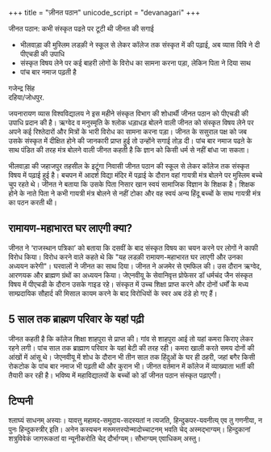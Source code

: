 +++
title = "ज़ीनत पठान"
unicode_script = "devanagari"
+++

जीनत पठान: कभी संस्कृत पढऩे पर टूटी थी जीनत की सगाई

- भीलवाड़ा की मुस्लिम लडक़ी ने स्कूल से लेकर कॉलेज तक संस्कृत में की पढ़ाई, अब व्यास विवि ने दी पीएचडी की उपाधि
- संस्कृत विषय लेने पर कई बाहरी लोगों के विरोध का सामना करना पड़ा, लेकिन पिता ने दिया साथ
- पांच बार नमाज पढ़ती है

गजेन्द्र सिंह  
दहिया/जोधपुर.

जयनारायण व्यास विश्वविद्यालय ने इस महीने संस्कृत विभाग की शोधार्थी जीनत पठान को पीएचडी की उपाधि प्रदान की है। ऋग्वेद व मनुस्मृति के श्लोक धड़ाधड़ बोलने वाली जीनत को संस्कृत विषय लेने पर अपने कई रिश्तेदारों और मित्रों के भारी विरोध का सामना करना पड़ा। जीनत के ससुराल पक्ष को जब उसके संस्कृत में दीक्षित होने की जानकारी प्राप्त हुई तो उन्होंने सगाई तोड़ दी। पांच बार नमाज पढऩे के साथ पंडित की तरह मंत्र बोलने वाली जीनत कहती है कि ज्ञान को किसी धर्म से नहीं बांधा जा सकता।

भीलवाड़ा की जहाजपुर तहसील के इटूंगा निवासी जीनत पठान की स्कूल से लेकर कॉलेज तक संस्कृत विषय में पढ़ाई हुई है। बचपन में आदर्श विद्या मंदिर में पढ़ाई के दौरान वहां गायत्री मंत्र बोलने पर मुस्लिम बच्चे चुप रहते थे। जीनत ने बताया कि उसके पिता निसार खान स्वयं सामाजिक विज्ञान के शिक्षक है। शिक्षक होने के नाते पिता ने कभी गायत्री मंत्र बोलने से नहीं टोका और वह स्वयं अन्य हिंदू बच्चों के साथ गायत्री मंत्र का पठन करती थी।

## रामायण-महाभारत घर लाएगी क्या?
जीनत ने ‘राजस्थान पत्रिका’ को बताया कि दसवीं के बाद संस्कृत विषय का चयन करने पर लोगों ने काफी विरोध किया। विरोध करने वाले कहते थे कि "यह लडक़ी रामायण-महाभारत घर लाएगी और उनका अध्ययन करेगी"। घरवालों ने जीनत का साथ दिया। जीनत ने अजमेर से एमफिल की। उस दौरान ऋग्वेद, आरणयक और ब्राह्मण ग्रंथों का अध्ययन किया। जेएनवीयू के सेवानिवृत्त प्रोफेसर डॉ धर्मचंद जैन संस्कृत विषय में पीएचडी के दौरान उसके गाइड रहे। संस्कृत में उच्च शिक्षा प्राप्त करने और दोनों धर्मों के मध्य साम्प्रदायिक सौहार्द की मिसाल कायम करने के बाद विरोधियों के स्वर अब ठंडे हो गए हैं।

## 5 साल तक ब्राह्मण परिवार के यहां पढ़ी
जीनत कहती है कि कॉलेज शिक्षा शाहपुरा से प्राप्त की। गांव से शाहपुरा आई तो यहां कमरा किराए लेकर रहने लगी। पांच साल तक ब्राह्माण परिवार के यहां बेटी की तरह रही। कमरा खाली करते समय दोनों की आंखों में आंसू थे। जेएनवीयू में शोध के दौरान भी तीन साल तक हिंदुओं के घर ही ठहरी, जहां बगैर किसी रोकटोक के पांच बार नमाज भी पढ़ती थी और कुरान भी। जीनत वर्तमान में कॉलेज में व्याख्याता भर्ती की तैयारी कर रही है। भविष्य में महाविद्यालयों के बच्चों को डॉ जीनत पठान संस्कृत पढ़ाएगी।

## टिप्पनी
श्लाघ्यं साधनम् अस्याः। यावत्तु महामद-समुदाय-सदस्यतां न त्यजति, हिन्दुकपर-यवनीत्य् एव तु गणनीया, न पुनः हिन्दुकस्त्रीर् इति। अनेन कस्यचन मरूमत्तस्योन्मादोच्चाटनम् भवति चेद् अस्मद्भाग्यम्। हिन्दुकानां शत्रुविवेकं जागरूकतां वा न्यूनीकरोति चेद् दौर्भाग्यम्। सौभाग्यम् एवाधिकम् अस्तु।